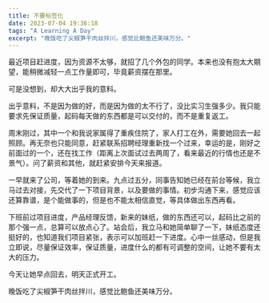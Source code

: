```yaml
---
title: 不要标签化
date: 2023-07-04 19:36:18
tags: "A Learning A Day"
excerpt: "晚饭吃了尖椒笋干肉丝拌川，感觉比鲍鱼还美味万分。"
---
```


最近项目赶进度，因为资源不太够，就招了几个外包的同学。本来也没有抱太大期望，能稍微减轻一点工作量即可，毕竟薪资摆在那里。

可是没想到，却大大出乎我的意料。

出乎意料，不是因为做的好，而是因为做的太不行了，没比实习生强多少。我只能要求先保证质量，起码每天做的东西都是可以交付的，而不是重复返工。

周末刚过，其中一个和我说家属得了重疾住院了，家人打工在外，需要她回去一起照顾。再无奈也只能同意，赶紧联系招聘经理重新找一个过来，幸运的是，刚好之前面过的一个，还在找工作（距离上次面试过去两周了，看来最近的行情也还是不景气）。问了薪资和其他，就赶紧安排今天来报道。

一早就来了公司，等着她的到来。九点过五分，同事告知她已经在前台等候，我立马过去对接，先交代了一下项目背景，以及要做的事情。初步沟通下来，感觉应该还算靠谱，是个能做事的，但是也不能太相信直觉，等具体做出东西再看。

下班前过项目进度，产品经理反馈，新来的妹纸，做的东西还可以，起码比之前的那个强一点，总算可以放点心了。站会后，我立马和她简单聊了一下，妹纸态度还挺好的，也知道我们项目紧张，表示可以加班赶一下进度。心中一丝感动，但是我立即说，尽量保证效率，保证质量，进度什么的都有可调整的空间，让她不要有太大的压力。

今天让她早点回去，明天正式开工。

晚饭吃了尖椒笋干肉丝拌川，感觉比鲍鱼还美味万分。

